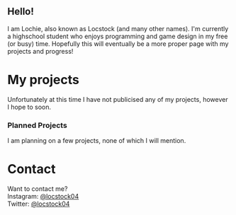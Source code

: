 ## Hello!

I am Lochie, also known as Locstock (and many other names). I'm currently a highschool student who enjoys programming and game design in my free (or busy) time. Hopefully this will eventually be a more proper page with my projects and progress!

# My projects
Unfortunately at this time I have not publicised any of my projects, however I hope to soon.

### Planned Projects
I am planning on a few projects, none of which I will mention.

# Contact
Want to contact me?
<br/>
Instagram:  [@locstock04](https://www.instagram.com/locstock04/)
<br/>
Twitter:    [@locstock04](https://twitter.com/Locstock04)
